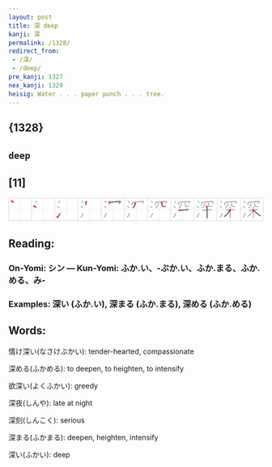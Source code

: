 ```yaml
---
layout: post
title: 深 deep
kanji: 深
permalink: /1328/
redirect_from:
 - /深/
 - /deep/
pre_kanji: 1327
nex_kanji: 1329
heisig: Water . . . paper punch . . . tree.
---
```


## {1328}

## `deep`

## [11]

<div class="stroke"><img src="../images/E6B7B1.png" /></div>

## Reading:

### On-Yomi: シン &mdash; Kun-Yomi: ふか.い、-ぶか.い、ふか.まる、ふか.める、み-

### Examples: 深い (ふか.い), 深まる (ふか.まる), 深める (ふか.める)

## Words:

情け深い(なさけぶかい): tender-hearted, compassionate

深める(ふかめる): to deepen, to heighten, to intensify

欲深い(よくふかい): greedy

深夜(しんや): late at night

深刻(しんこく): serious

深まる(ふかまる): deepen, heighten, intensify

深い(ふかい): deep
